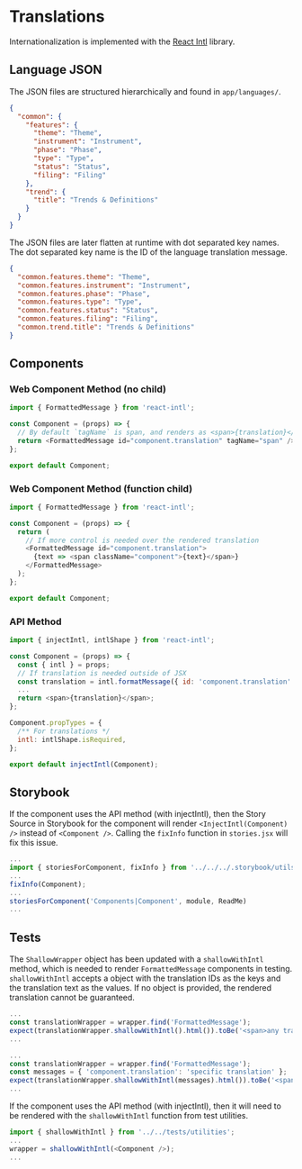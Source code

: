 # Translations

Internationalization is implemented with the [React Intl](https://github.com/yahoo/react-intl)
library.

## Language JSON

The JSON files are structured hierarchically and found in `app/languages/`.

```json
{
  "common": {
    "features": {
      "theme": "Theme",
      "instrument": "Instrument",
      "phase": "Phase",
      "type": "Type",
      "status": "Status",
      "filing": "Filing"
    },
    "trend": {
      "title": "Trends & Definitions"
    }
  }
}
```

The JSON files are later flatten at runtime with dot separated key names.
The dot separated key name is the ID of the language translation message.

```json
{
  "common.features.theme": "Theme",
  "common.features.instrument": "Instrument",
  "common.features.phase": "Phase",
  "common.features.type": "Type",
  "common.features.status": "Status",
  "common.features.filing": "Filing",
  "common.trend.title": "Trends & Definitions"
}
```

## Components

### Web Component Method (no child)

```js
import { FormattedMessage } from 'react-intl';

const Component = (props) => {
  // By default `tagName` is span, and renders as <span>{translation}</span>
  return <FormattedMessage id="component.translation" tagName="span" />;
};

export default Component;
```

### Web Component Method (function child)

```js
import { FormattedMessage } from 'react-intl';

const Component = (props) => {
  return (
    // If more control is needed over the rendered translation
    <FormattedMessage id="component.translation">
      {text => <span className="component">{text}</span>}
    </FormattedMessage>
  );
};

export default Component;
```

### API Method

```js
import { injectIntl, intlShape } from 'react-intl';

const Component = (props) => {
  const { intl } = props;
  // If translation is needed outside of JSX
  const translation = intl.formatMessage({ id: 'component.translation' });
  ...
  return <span>{translation}</span>;
};

Component.propTypes = {
  /** For translations */
  intl: intlShape.isRequired,
};

export default injectIntl(Component);
```

## Storybook

If the component uses the API method (with injectIntl), then the Story Source in Storybook for the
component will render `<InjectIntl(Component) />` instead of `<Component />`. Calling the `fixInfo`
function in `stories.jsx` will fix this issue.

```js
...
import { storiesForComponent, fixInfo } from '../../../.storybook/utils';
...
fixInfo(Component);
...
storiesForComponent('Components|Component', module, ReadMe)
...
```

## Tests

The `ShallowWrapper` object has been updated with a `shallowWithIntl` method, which is needed to
render `FormattedMessage` components in testing. `shallowWithIntl` accepts a object with the
translation IDs as the keys and the translation text as the values. If no object is provided, the
rendered translation cannot be guaranteed.

```js
...
const translationWrapper = wrapper.find('FormattedMessage');
expect(translationWrapper.shallowWithIntl().html()).toBe('<span>any translation</span>');
...
```

```js
...
const translationWrapper = wrapper.find('FormattedMessage');
const messages = { 'component.translation': 'specific translation' };
expect(translationWrapper.shallowWithIntl(messages).html()).toBe('<span>specific translation</span>');
...
```

If the component uses the API method (with injectIntl), then it will need to be rendered with the
`shallowWithIntl` function from test utilities.

```js
import { shallowWithIntl } from '../../tests/utilities';
...
wrapper = shallowWithIntl(<Component />);
...
```
